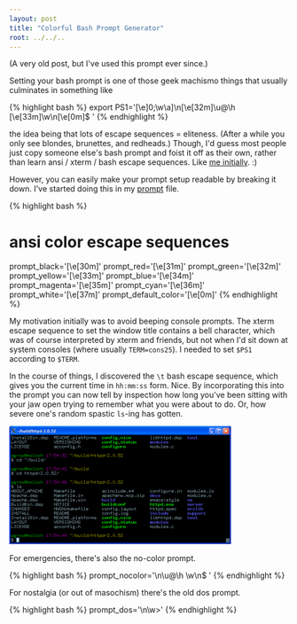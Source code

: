 ```yaml
---
layout: post
title: "Colorful Bash Prompt Generator"
root: ../../..
---
```


(A very old post, but I've used this prompt ever since.)

Setting your bash prompt is one of those geek machismo things that usually culminates in something like

{% highlight bash %}
export PS1='\[\e]0;\w\a\]\n\[\e[32m\]\u@\h \[\e[33m\]\w\n\[\e[0m\]$ '
{% endhighlight %}

the idea being that lots of escape sequences = eliteness. (After a while you only see blondes, brunettes, and redheads.) Though, I'd guess most people just copy someone else's bash prompt and foist it off as their own, rather than learn ansi / xterm / bash escape sequences. Like <a href="http://blogs.thegotonerd.com/maelstrom/archives/000453.html">me initially</a>. :)

However, you can easily make your prompt setup readable by breaking it down. I've started doing this in my <a href="http://thegotonerd.com/scripts/agrow/conf/prompt.html">prompt</a> file.

{% highlight bash %}
# ansi color escape sequences
prompt_black='\[\e[30m\]'
prompt_red='\[\e[31m\]'
prompt_green='\[\e[32m\]'
prompt_yellow='\[\e[33m\]'
prompt_blue='\[\e[34m\]'
prompt_magenta='\[\e[35m\]'
prompt_cyan='\[\e[36m\]'
prompt_white='\[\e[37m\]'
prompt_default_color='\[\e[0m\]'
{% endhighlight %}

My motivation initially was to avoid beeping console prompts. The xterm escape sequence to set the window title contains a bell character, which was of course interpreted by xterm and friends, but not when I'd sit down at system consoles (where usually `TERM=cons25`). I needed to set `$PS1` according to `$TERM`.

In the course of things, I discovered the `\t` bash escape sequence, which gives you the current time in `hh:mm:ss` form. Nice. By incorporating this into the prompt you can now tell by inspection how long you've been sitting with your jaw open trying to remember what you were about to do. Or, how severe one's random spastic `ls`-ing has gotten.

<div class="image">
<a href="http://blogs.thegotonerd.com/maelstrom/images/bash-prompt-with-time.png">
<img src="/images/bash-prompt-with-time-small.png" />
</a>
</div>

For emergencies, there's also the no-color prompt.

{% highlight bash %}
prompt_nocolor='\n\u@\h \w\n$ '
{% endhighlight %}

For nostalgia (or out of masochism) there's the old dos prompt.

{% highlight bash %}
prompt_dos='\n\w>'
{% endhighlight %}

